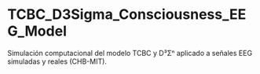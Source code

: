 # TCBC_D3Sigma_Consciousness_EEG_Model
Simulación computacional del modelo TCBC y D³Σⁿ aplicado a señales EEG simuladas y reales (CHB-MIT).
